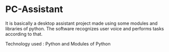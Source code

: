 # PC-Assistant

It is basically a desktop assistant project made using some modules and libraries of python. The software recognizes user voice and performs tasks according to that.

Technology used : Python and Modules of Python
